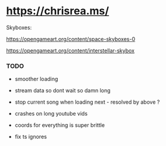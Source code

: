 # https://chrisrea.ms/

Skyboxes:

https://opengameart.org/content/space-skyboxes-0

https://opengameart.org/content/interstellar-skybox

### TODO

- smoother loading

- stream data so dont wait so damn long

- stop current song when loading next - resolved by above ?

- crashes on long youtube vids

- coords for everything is super brittle

- fix ts ignores
